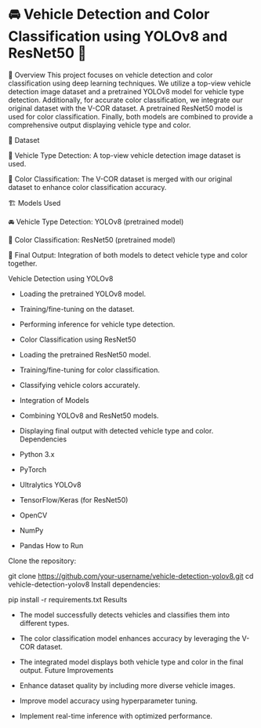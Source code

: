 # 🚘 Vehicle Detection and Color Classification using YOLOv8 and ResNet50 🌈
🔎 Overview
This project focuses on vehicle detection and color classification using deep learning techniques. We utilize a top-view vehicle detection image dataset and a pretrained YOLOv8 model for vehicle type detection. Additionally, for accurate color classification, we integrate our original dataset with the V-COR dataset. A pretrained ResNet50 model is used for color classification. Finally, both models are combined to provide a comprehensive output displaying vehicle type and color.

📁 Dataset

🚖 Vehicle Type Detection: A top-view vehicle detection image dataset is used.

🎨 Color Classification: The V-COR dataset is merged with our original dataset to enhance color classification accuracy.

🏗 Models Used

🚘 Vehicle Type Detection: YOLOv8 (pretrained model)

🌈 Color Classification: ResNet50 (pretrained model)

🔧 Final Output: Integration of both models to detect vehicle type and color together.

Vehicle Detection using YOLOv8

* Loading the pretrained YOLOv8 model.

* Training/fine-tuning on the dataset.

* Performing inference for vehicle type detection.

* Color Classification using ResNet50

* Loading the pretrained ResNet50 model.

* Training/fine-tuning for color classification.

* Classifying vehicle colors accurately.

* Integration of Models

* Combining YOLOv8 and ResNet50 models.

* Displaying final output with detected vehicle type and color.
Dependencies

* Python 3.x

* PyTorch

* Ultralytics YOLOv8

* TensorFlow/Keras (for ResNet50)

* OpenCV

* NumPy

* Pandas
How to Run

Clone the repository:

git clone https://github.com/your-username/vehicle-detection-yolov8.git
cd vehicle-detection-yolov8
Install dependencies:

pip install -r requirements.txt
Results

* The model successfully detects vehicles and classifies them into different types.

* The color classification model enhances accuracy by leveraging the V-COR dataset.

* The integrated model displays both vehicle type and color in the final output.
Future Improvements

* Enhance dataset quality by including more diverse vehicle images.

* Improve model accuracy using hyperparameter tuning.

* Implement real-time inference with optimized performance.
